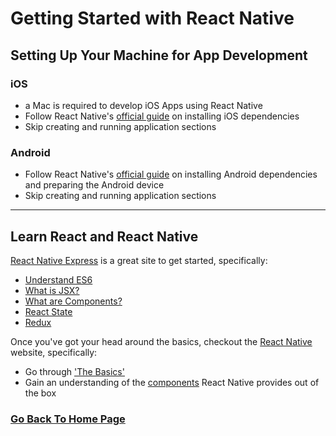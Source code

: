 # Getting Started with React Native

## Setting Up Your Machine for App Development

### iOS

-   a Mac is required to develop iOS Apps using React Native
-   Follow React Native's [official guide](https://facebook.github.io/react-native/docs/getting-started#installing-dependencies) on installing iOS dependencies
-   Skip creating and running application sections

### Android

-   Follow React Native's [official guide](https://facebook.github.io/react-native/docs/getting-started#installing-dependencies-1) on installing Android dependencies and preparing the Android device
-   Skip creating and running application sections

---

## Learn React and React Native

[React Native Express](http://www.reactnativeexpress.com/) is a great site to get started, specifically:

-   [Understand ES6](http://www.reactnativeexpress.com/es6)
-   [What is JSX?](http://www.reactnativeexpress.com/jsx)
-   [What are Components?](http://www.reactnativeexpress.com/components)
-   [React State](http://www.reactnativeexpress.com/data_component_state)
-   [Redux](http://www.reactnativeexpress.com/redux)

Once you've got your head around the basics, checkout the [React Native](https://facebook.github.io/react-native/) website, specifically:

-   Go through ['The Basics'](https://facebook.github.io/react-native/docs/props.html)
-   Gain an understanding of the [components](https://facebook.github.io/react-native/docs/activityindicator.html) React Native provides out of the box

### [Go Back To Home Page](./../README.md)
